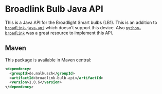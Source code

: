 # Broadlink Bulb Java API

This is a Java API for the Broadlight Smart bulbs (LB1). This is an addition to [`broadlink-java-api`](https://github.com/mob41/broadlink-java-api)
which doesn't support this device. Also [`python-broadlink`](https://github.com/mjg59/python-broadlink/) was a great resource to implement this API.

## Maven

This package is available in Maven central:
```xml maven
<dependency>
  <groupId>de.malkusch</groupId>
  <artifactId>broadlink-bulb-api</artifactId>
  <version>1.0.6</version>
</dependency>
```
